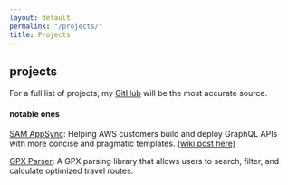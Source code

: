 ```yaml
---
layout: default
permalink: "/projects/"
title: Projects
---
```


## projects

For a full list of projects, my [GitHub](https://github.com/pradhapanr)
will be the most accurate source.

#### notable ones
[SAM AppSync](https://github.com/aws/serverless-application-model): Helping AWS customers build and deploy GraphQL APIs 
with more concise and pragmatic templates. 
[(wiki post here)](https://aws.amazon.com/blogs/mobile/aws-sam-now-supports-graphql-applications-with-aws-appsync/) 

[GPX Parser](https://github.com/pradhapanr/GPXParser): A GPX parsing library that allows users to search, filter, and
calculate optimized travel routes.
